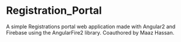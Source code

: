 # Registration_Portal
A simple Registrations portal web application made with Angular2 and Firebase using the AngularFire2 library. Coauthored by Maaz Hassan.
